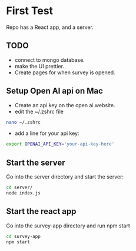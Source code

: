 # First Test

Repo has a React app, and a server.

## TODO

- connect to mongo database.
- make the UI prettier.
- Create pages for when survey is opened.

## Setup Open AI api on Mac

- Create an api key on the open ai website.
- edit the ~/.zshrc file

```zsh
nano ~/.zshrc
```

- add a line for your api key:

```zsh
export OPENAI_API_KEY='your-api-key-here'
```

## Start the server

Go into the server directory and start the server:

```zsh
cd server/
node index.js
```

## Start the react app

Go into the survey-app directory and run npm start

```zsh
cd survey-app
npm start
```

